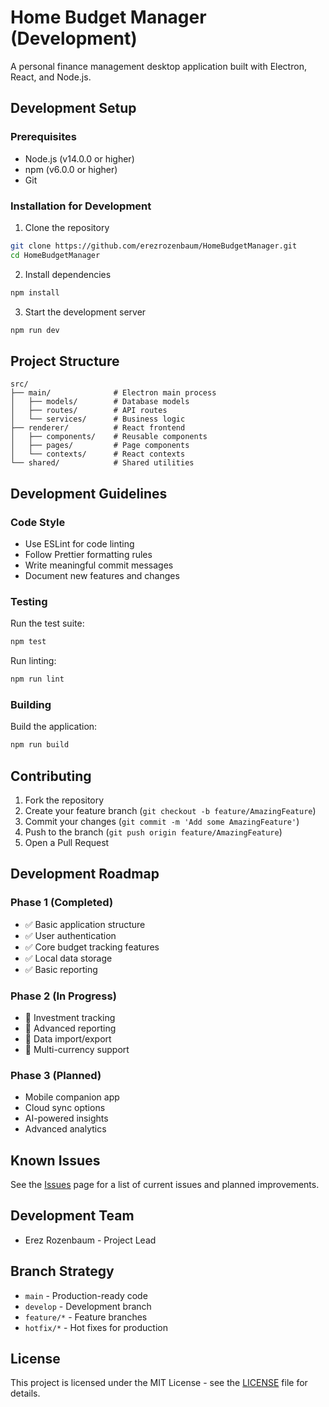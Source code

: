 # Home Budget Manager (Development)

A personal finance management desktop application built with Electron, React, and Node.js.

## Development Setup

### Prerequisites

- Node.js (v14.0.0 or higher)
- npm (v6.0.0 or higher)
- Git

### Installation for Development

1. Clone the repository
```bash
git clone https://github.com/erezrozenbaum/HomeBudgetManager.git
cd HomeBudgetManager
```

2. Install dependencies
```bash
npm install
```

3. Start the development server
```bash
npm run dev
```

## Project Structure

```
src/
├── main/              # Electron main process
│   ├── models/        # Database models
│   ├── routes/        # API routes
│   └── services/      # Business logic
├── renderer/          # React frontend
│   ├── components/    # Reusable components
│   ├── pages/         # Page components
│   └── contexts/      # React contexts
└── shared/            # Shared utilities
```

## Development Guidelines

### Code Style
- Use ESLint for code linting
- Follow Prettier formatting rules
- Write meaningful commit messages
- Document new features and changes

### Testing
Run the test suite:
```bash
npm test
```

Run linting:
```bash
npm run lint
```

### Building
Build the application:
```bash
npm run build
```

## Contributing

1. Fork the repository
2. Create your feature branch (`git checkout -b feature/AmazingFeature`)
3. Commit your changes (`git commit -m 'Add some AmazingFeature'`)
4. Push to the branch (`git push origin feature/AmazingFeature`)
5. Open a Pull Request

## Development Roadmap

### Phase 1 (Completed)
- ✅ Basic application structure
- ✅ User authentication
- ✅ Core budget tracking features
- ✅ Local data storage
- ✅ Basic reporting

### Phase 2 (In Progress)
- 🚧 Investment tracking
- 🚧 Advanced reporting
- 🚧 Data import/export
- 🚧 Multi-currency support

### Phase 3 (Planned)
- Mobile companion app
- Cloud sync options
- AI-powered insights
- Advanced analytics

## Known Issues

See the [Issues](https://github.com/erezrozenbaum/HomeBudgetManager/issues) page for a list of current issues and planned improvements.

## Development Team

- Erez Rozenbaum - Project Lead

## Branch Strategy

- `main` - Production-ready code
- `develop` - Development branch
- `feature/*` - Feature branches
- `hotfix/*` - Hot fixes for production

## License

This project is licensed under the MIT License - see the [LICENSE](LICENSE) file for details.